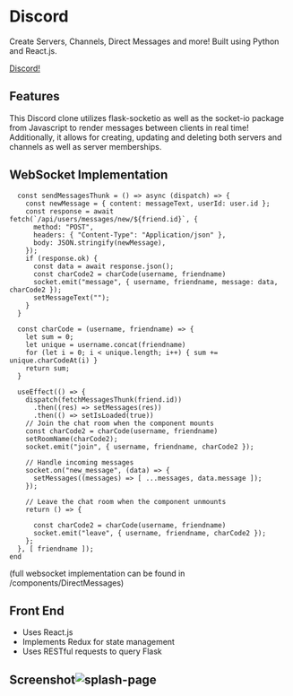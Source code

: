 # Discord

Create Servers, Channels, Direct Messages and more! Built using Python and React.js.

[Discord!][live]

[live]: https://discord-wa36.onrender.com

## Features

This Discord clone utilizes flask-socketio as well as the socket-io package from Javascript
to render messages between clients in real time! Additionally, it allows for creating, updating and deleting both servers
and channels as well as server memberships.

## WebSocket Implementation
```
  const sendMessagesThunk = () => async (dispatch) => {
    const newMessage = { content: messageText, userId: user.id };
    const response = await fetch(`/api/users/messages/new/${friend.id}`, {
      method: "POST",
      headers: { "Content-Type": "Application/json" },
      body: JSON.stringify(newMessage),
    });
    if (response.ok) {
      const data = await response.json();
      const charCode2 = charCode(username, friendname)
      socket.emit("message", { username, friendname, message: data, charCode2 });
      setMessageText("");
    }
  }

  const charCode = (username, friendname) => {
    let sum = 0;
    let unique = username.concat(friendname)
    for (let i = 0; i < unique.length; i++) { sum += unique.charCodeAt(i) }
    return sum;
  }

  useEffect(() => {
    dispatch(fetchMessagesThunk(friend.id))
      .then((res) => setMessages(res))
      .then(() => setIsLoaded(true))
    // Join the chat room when the component mounts
    const charCode2 = charCode(username, friendname)
    setRoomName(charCode2);
    socket.emit("join", { username, friendname, charCode2 });

    // Handle incoming messages
    socket.on("new_message", (data) => {
      setMessages((messages) => [ ...messages, data.message ]);
    });

    // Leave the chat room when the component unmounts
    return () => {

      const charCode2 = charCode(username, friendname)
      socket.emit("leave", { username, friendname, charCode2 });
    };
  }, [ friendname ]);
end
```
(full websocket implementation can be found in /components/DirectMessages)

## Front End

- Uses React.js
- Implements Redux for state management
- Uses RESTful requests to query Flask


## Screenshot![splash-page](https://user-images.githubusercontent.com/108553712/232428462-37d01bf4-8b6f-48c7-9ef9-bc63efb08c8f.PNG)

